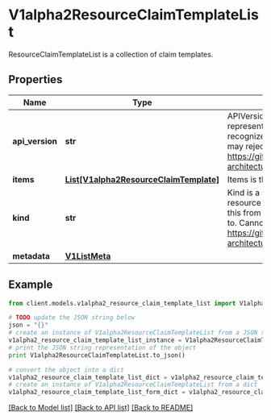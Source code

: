 # V1alpha2ResourceClaimTemplateList

ResourceClaimTemplateList is a collection of claim templates.

## Properties
Name | Type | Description | Notes
------------ | ------------- | ------------- | -------------
**api_version** | **str** | APIVersion defines the versioned schema of this representation of an object. Servers should convert recognized schemas to the latest internal value, and may reject unrecognized values. More info: https://git.k8s.io/community/contributors/devel/sig-architecture/api-conventions.md#resources | [optional] 
**items** | [**List[V1alpha2ResourceClaimTemplate]**](V1alpha2ResourceClaimTemplate.md) | Items is the list of resource claim templates. | 
**kind** | **str** | Kind is a string value representing the REST resource this object represents. Servers may infer this from the endpoint the client submits requests to. Cannot be updated. In CamelCase. More info: https://git.k8s.io/community/contributors/devel/sig-architecture/api-conventions.md#types-kinds | [optional] 
**metadata** | [**V1ListMeta**](V1ListMeta.md) |  | [optional] 

## Example

```python
from client.models.v1alpha2_resource_claim_template_list import V1alpha2ResourceClaimTemplateList

# TODO update the JSON string below
json = "{}"
# create an instance of V1alpha2ResourceClaimTemplateList from a JSON string
v1alpha2_resource_claim_template_list_instance = V1alpha2ResourceClaimTemplateList.from_json(json)
# print the JSON string representation of the object
print V1alpha2ResourceClaimTemplateList.to_json()

# convert the object into a dict
v1alpha2_resource_claim_template_list_dict = v1alpha2_resource_claim_template_list_instance.to_dict()
# create an instance of V1alpha2ResourceClaimTemplateList from a dict
v1alpha2_resource_claim_template_list_form_dict = v1alpha2_resource_claim_template_list.from_dict(v1alpha2_resource_claim_template_list_dict)
```
[[Back to Model list]](../README.md#documentation-for-models) [[Back to API list]](../README.md#documentation-for-api-endpoints) [[Back to README]](../README.md)


